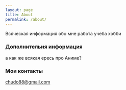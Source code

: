 ```yaml
---
layout: page
title: About
permalink: /about/
---
```


Всяческая информация обо мне
работа
учеба
хобби

### Дополнительня информация

а как же всякая ересь про Аниме?

### Мои контакты

[chudo88@gmail.com](mailto:chudo88@gmail.com)
